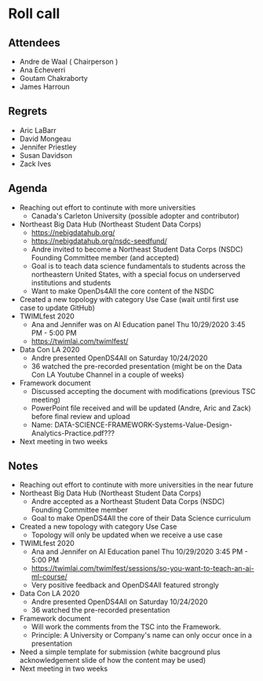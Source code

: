 # Roll call
## Attendees

- Andre de Waal ( Chairperson )
- Ana Echeverri
- Goutam Chakraborty
- James Harroun

## Regrets

 - Aric LaBarr
 - David Mongeau
 - Jennifer Priestley
 - Susan Davidson
 - Zack Ives

## Agenda

- Reaching out effort to continute with more universities
  - Canada's Carleton University (possible adopter and contributor)
- Northeast Big Data Hub (Northeast Student Data Corps)
  - https://nebigdatahub.org/
  - https://nebigdatahub.org/nsdc-seedfund/
  - Andre invited to become a Northeast Student Data Corps (NSDC) Founding Committee member (and accepted)
  - Goal is to teach data science fundamentals to students across the northeastern United States, with a special focus on underserved institutions and students
  - Want to make OpenDs4All the core content of the NSDC
- Created a new topology with category Use Case (wait until first use case to update GitHub)
- TWIMLfest 2020
  - Ana and Jennifer was on AI Education panel Thu 10/29/2020 3:45 PM - 5:00 PM		
  - https://twimlai.com/twimlfest/
- Data Con LA 2020 
  - Andre presented OpenDS4All on Saturday 10/24/2020
  - 36 watched the pre-recorded presentation (might be on the Data Con LA Youtube Channel in a couple of weeks)   
- Framework document
  - Discussed accepting the document with modifications (previous TSC meeting)
  - PowerPoint file received and will be updated (Andre, Aric and Zack) before final review and upload
  - Name: DATA-SCIENCE-FRAMEWORK-Systems-Value-Design-Analytics-Practice.pdf???
- Next meeting in two weeks

## Notes

- Reaching out effort to continute with more universities in the near future
- Northeast Big Data Hub (Northeast Student Data Corps)
  - Andre accepted as a Northeast Student Data Corps (NSDC) Founding Committee member
  - Goal to make OpenDS4All the core of their Data Science curriculum
- Created a new topology with category Use Case 
  - Topology will only be updated when we receive a use case
- TWIMLfest 2020
  - Ana and Jennifer on AI Education panel Thu 10/29/2020 3:45 PM - 5:00 PM		
  - https://twimlai.com/twimlfest/sessions/so-you-want-to-teach-an-ai-ml-course/
  - Very positive feedback and OpenDS4All featured strongly
- Data Con LA 2020 
  - Andre presented OpenDS4All on Saturday 10/24/2020
  - 36 watched the pre-recorded presentation 
- Framework document
  - Will work the comments from the TSC into the Framework. 
  - Principle: A University or Company's name can only occur once in a presentation
- Need a simple template for submission (white bacground plus acknowledgement slide of how the content may be used)
- Next meeting in two weeks
